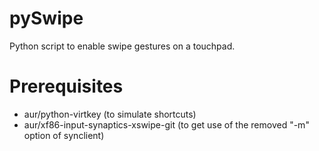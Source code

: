 pySwipe
=======

Python script to enable swipe gestures on a touchpad.

# Prerequisites
* aur/python-virtkey (to simulate shortcuts)
* aur/xf86-input-synaptics-xswipe-git (to get use of the removed "-m" option of synclient)

